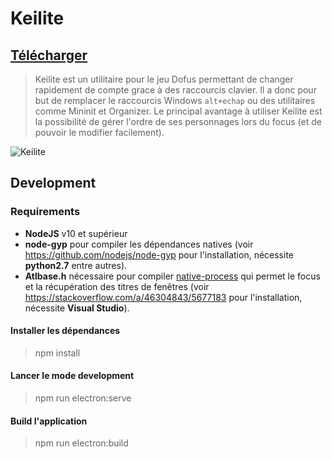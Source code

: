 # Keilite

## [Télécharger](https://github.com/LeoMartinDev/Keilite/releases/latest)

> Keilite est un utilitaire pour le jeu Dofus permettant de changer rapidement de compte grace à des raccourcis clavier. Il a donc pour but de remplacer le raccourcis Windows `alt+echap` ou des utilitaires comme Mininit et Organizer. Le principal avantage à utiliser Keilite est la possibilité de gérer l'ordre de ses personnages lors du focus (et de pouvoir le modifier facilement).

![Keilite](https://media.giphy.com/media/dvHkd8ZDVBFo687G6n/giphy.gif)

## Development

### Requirements

- **NodeJS** v10 et supérieur
- **node-gyp** pour compiler les dépendances natives (voir https://github.com/nodejs/node-gyp pour l'installation, nécessite **python2.7** entre autres).
- **Atlbase.h** nécessaire pour compiler [native-process](https://github.com/LeoMartinDev/node-native-process) qui permet le focus et la récupération des titres de fenêtres (voir https://stackoverflow.com/a/46304843/5677183 pour l'installation, nécessite **Visual Studio**).

#### Installer les dépendances

> npm install

#### Lancer le mode development

> npm run electron:serve

#### Build l'application

> npm run electron:build
